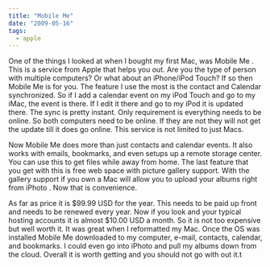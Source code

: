 ```yaml
---
title: "Mobile Me"
date: "2009-05-16"
tags:
  - apple
---
```


One of the things I looked at when I bought my first Mac, was Mobile Me . This is a service from Apple that helps you out. Are you the type of person with multiple computers? Or what about an iPhone/iPod Touch? If so then Mobile Me is for you. The feature I use the most is the contact and Calendar synchronized. So if I add a calendar event on my iPod Touch and go to my iMac, the event is there. If I edit it there and go to my iPod it is updated there. The sync is pretty instant. Only requirement is everything needs to be online. So both computers need to be online. If they are not they will not get the update till it does go online. This service is not limited to just Macs.

Now Mobile Me does more than just contacts and calendar events. It also works with emails, bookmarks, and even setups up a remote storage center. You can use this to get files while away from home. The last feature that you get with this is free web space with picture gallery support. With the gallery support if you own a Mac will allow you to upload your albums right from iPhoto . Now that is convenience.

As far as price it is $99.99 USD for the year. This needs to be paid up front and needs to be renewed every year. Now if you look and your typical hosting accounts it is almost $10.00 USD a month. So it is not too expensive but well worth it. It was great when I reformatted my Mac. Once the OS was installed Mobile Me downloaded to my computer, e-mail, contacts, calendar, and bookmarks. I could even go into iPhoto and pull my albums down from the cloud. Overall it is worth getting and you should not go with out it.t
